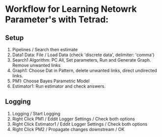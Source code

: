 # Workflow for Learning Netowrk Parameter's with Tetrad:

## Setup

1. Pipelines / Search then estimate
2. Data1 Data: File / Load Data (check 'discrete data', delimiter: 'comma')
3. Search1 Algorithm: PC All, Set parameters, Run and Generate Graph. Remove unwanted links
4. Graph1: Choose Dat in Pattern, delete unwanted links, direct undirected links.
5. PM1: Choose Bayes Parametric Model
6. Estimator1: Run estimator and check answers.

## Logging

1. Logging / Start Logging
2. Right Click PM1 / Eddit Logger Settings / Check both options
3. Right Click Estimator1 /  Eddit Logger Settings / Check both options
4. Right Click PM2 / Propagate changes downstream / OK